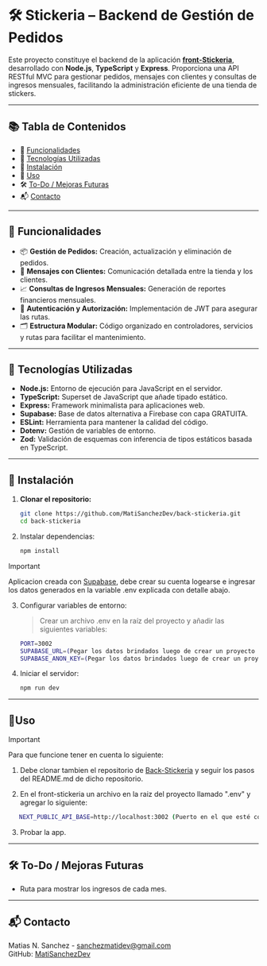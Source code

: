 # 🛠️ Stickeria – Backend de Gestión de Pedidos

Este proyecto constituye el backend de la aplicación [**front-Stickeria**](https://github.com/MatiSanchezDev/front-stickeria/), desarrollado con **Node.js**, **TypeScript** y **Express**. Proporciona una API RESTful MVC para gestionar pedidos, mensajes con clientes y consultas de ingresos mensuales, facilitando la administración eficiente de una tienda de stickers.

---

## 📚 Tabla de Contenidos

- 🧩 [Funcionalidades](#funcionalidades)
- 🧪 [Tecnologías Utilizadas](#tecnologías-utilizadas)
- 🔧 [Instalación](#instalación)
- 🚀 [Uso](#uso)
- 🛠️ [To-Do / Mejoras Futuras](#to-do--mejoras-futuras)
- 📬 [Contacto](#contacto)

---

## <a name="funcionalidades"></a>🧩 Funcionalidades

- 📦 **Gestión de Pedidos:** Creación, actualización y eliminación de pedidos.
- 💬 **Mensajes con Clientes:** Comunicación detallada entre la tienda y los clientes.
- 📈 **Consultas de Ingresos Mensuales:** Generación de reportes financieros mensuales.
- 🔐 **Autenticación y Autorización:** Implementación de JWT para asegurar las rutas.
- 🗂️ **Estructura Modular:** Código organizado en controladores, servicios y rutas para facilitar el mantenimiento.

---

## <a name="tecnologías-utilizadas"></a>🧪 Tecnologías Utilizadas

- **Node.js:** Entorno de ejecución para JavaScript en el servidor.
- **TypeScript:** Superset de JavaScript que añade tipado estático.
- **Express:** Framework minimalista para aplicaciones web.
- **Supabase:** Base de datos alternativa a Firebase con capa GRATUITA.
- **ESLint:** Herramienta para mantener la calidad del código.
- **Dotenv:** Gestión de variables de entorno.
- **Zod:** Validación de esquemas con inferencia de tipos estáticos basada en TypeScript.

---

## <a name="instalación"></a>🔧 Instalación

1. **Clonar el repositorio:**

   ```bash
   git clone https://github.com/MatiSanchezDev/back-stickeria.git
   cd back-stickeria
2. Instalar dependencias:
    ```bash
   npm install
   ```
>[!IMPORTANT]
> Aplicacion creada con [Supabase](https://supabase.com/), debe crear su cuenta logearse e ingresar los datos generados en la variable .env explicada con detalle abajo.
3. Configurar variables de entorno:
   > Crear un archivo .env en la raíz del proyecto y añadir las siguientes variables:
   ```bash
   PORT=3002
   SUPABASE_URL=(Pegar los datos brindados luego de crear un proyecto en Supabase)
   SUPABASE_ANON_KEY=(Pegar los datos brindados luego de crear un proyecto en Supabase)
   ```
4. Iniciar el servidor:
      ```bash
      npm run dev
      ```

---

## <a name="uso"></a>🚀Uso
>[!IMPORTANT]
> Para que funcione tener en cuenta lo siguiente:

1. Debe clonar tambien el repositorio de [Back-Stickeria](https://github.com/MatiSanchezDev/back-stickeria) y seguir los pasos del README.md de dicho repositorio.

2. En el front-stickeria un archivo en la raiz del proyecto llamado ".env" y agregar lo siguiente:

```bash
   NEXT_PUBLIC_API_BASE=http://localhost:3002 (Puerto en el que esté corriendo tu backend)
   ```
3. Probar la app.

---

## <a name="to-do--mejoras-futuras"></a>🛠️ To-Do / Mejoras Futuras
* Ruta para mostrar los ingresos de cada mes.

---

## <a name="contacto"></a>📬 Contacto
Matias N. Sanchez - [sanchezmatidev@gmail.com
](sanchezmatidev@gmail.com
)  
GitHub: [MatiSanchezDev](https://github.com/MatiSanchezDev)

